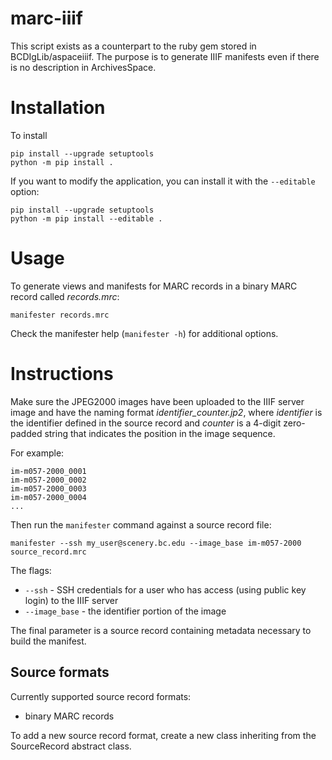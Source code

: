 # marc-iiif

This script exists as a counterpart to the ruby gem stored in BCDIgLib/aspaceiiif. The purpose is to generate IIIF manifests even if there is no description in ArchivesSpace.

# Installation

To install

```shell
pip install --upgrade setuptools
python -m pip install .
```

If you want to modify the application, you can install it with the `--editable`
 option:

```shell
pip install --upgrade setuptools
python -m pip install --editable .
```

# Usage

To generate views and manifests for MARC records in a binary MARC record called *records.mrc*:

```shell
manifester records.mrc
```

Check the manifester help (`manifester -h`) for additional options.

# Instructions

Make sure the JPEG2000 images have been uploaded to the IIIF server image and have the naming format
_identifier_counter.jp2_, where _identifier_ is the identifier defined in the source record and _counter_ is a 4-digit 
zero-padded string that indicates the position in the image sequence. 

For example:

```commandline
im-m057-2000_0001
im-m057-2000_0002
im-m057-2000_0003
im-m057-2000_0004
...
```

Then run the `manifester` command against a source record file:

```commandline
manifester --ssh my_user@scenery.bc.edu --image_base im-m057-2000 source_record.mrc 
```

The flags:

* `--ssh` - SSH credentials for a user who has access (using public key login) to the IIIF server
* `--image_base` - the identifier portion of the image

The final parameter is a source record containing metadata necessary to build the manifest.

## Source formats

Currently supported source record formats:

* binary MARC records

To add a new source record format, create a new class inheriting from the SourceRecord abstract class. 